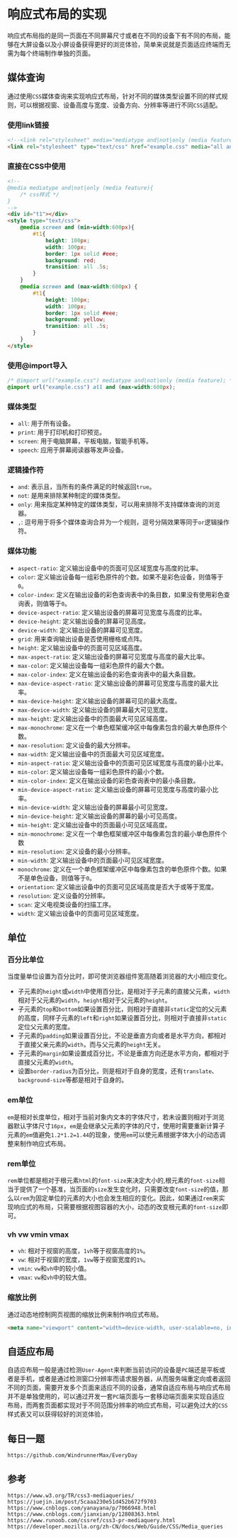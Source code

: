 # 响应式布局的实现
响应式布局指的是同一页面在不同屏幕尺寸或者在不同的设备下有不同的布局，能够在大屏设备以及小屏设备获得更好的浏览体验，简单来说就是页面适应终端而无需为每个终端制作单独的页面。

## 媒体查询
通过使用`CSS`媒体查询来实现响应式布局，针对不同的媒体类型设置不同的样式规则，可以根据视窗、设备高度与宽度、设备方向、分辨率等进行不同`CSS`适配。

### 使用link链接

```html
<!--<link rel="stylesheet" media="mediatype and|not|only (media feature)" href="example.css">-->
<link rel="stylesheet" type="text/css" href="example.css" media="all and (max-width:600px)"/>
```


### 直接在CSS中使用
```html
<!--
@media mediatype and|not|only (media feature){
    /* css样式 */
}
-->
<div id="t1"></div>
<style type="text/css">
    @media screen and (min-width:600px){ 
        #t1{
            height: 100px;
            width: 100px;
            border: 1px solid #eee;
            background: red;
            transition: all .5s;
        }
    }
    @media screen and (max-width:600px) { 
        #t1{
            height: 100px;
            width: 100px;
            border: 1px solid #eee;
            background: yellow;
            transition: all .5s;
        }
    }
</style>
```

### 使用@import导入
```css
/* @import url("example.css") mediatype and|not|only (media feature); */
@import url("example.css") all and (max-width:600px);
```

### 媒体类型
* `all`: 用于所有设备。
* `print`: 用于打印机和打印预览。
* `screen`: 用于电脑屏幕，平板电脑，智能手机等。
* `speech`: 应用于屏幕阅读器等发声设备。

### 逻辑操作符
* `and`: 表示且，当所有的条件满足的时候返回`true`。
* `not`: 是用来排除某种制定的媒体类型。
* `only`: 用来指定某种特定的媒体类型，可以用来排除不支持媒体查询的浏览器。
* `,`: 逗号用于将多个媒体查询合并为一个规则，逗号分隔效果等同于`or`逻辑操作符。

### 媒体功能
* `aspect-ratio`: 定义输出设备中的页面可见区域宽度与高度的比率。
* `color`: 定义输出设备每一组彩色原件的个数。如果不是彩色设备，则值等于`0`。
* `color-index`: 定义在输出设备的彩色查询表中的条目数，如果没有使用彩色查询表，则值等于`0`。
* `device-aspect-ratio`: 定义输出设备的屏幕可见宽度与高度的比率。
* `device-height`: 定义输出设备的屏幕可见高度。
* `device-width`: 定义输出设备的屏幕可见宽度。
* `grid`: 用来查询输出设备是否使用栅格或点阵。
* `height`: 定义输出设备中的页面可见区域高度。
* `max-aspect-ratio`: 定义输出设备的屏幕可见宽度与高度的最大比率。
* `max-color`: 定义输出设备每一组彩色原件的最大个数。
* `max-color-index`: 定义在输出设备的彩色查询表中的最大条目数。
* `max-device-aspect-ratio`: 定义输出设备的屏幕可见宽度与高度的最大比率。
* `max-device-height`: 定义输出设备的屏幕可见的最大高度。
* `max-device-width`: 定义输出设备的屏幕最大可见宽度。
* `max-height`: 定义输出设备中的页面最大可见区域高度。
* `max-monochrome`: 定义在一个单色框架缓冲区中每像素包含的最大单色原件个数。
* `max-resolution`: 定义设备的最大分辨率。
* `max-width`: 定义输出设备中的页面最大可见区域宽度。
* `min-aspect-ratio`: 定义输出设备中的页面可见区域宽度与高度的最小比率。
* `min-color`: 定义输出设备每一组彩色原件的最小个数。
* `min-color-index`: 定义在输出设备的彩色查询表中的最小条目数。
* `min-device-aspect-ratio`: 定义输出设备的屏幕可见宽度与高度的最小比率。
* `min-device-width`: 定义输出设备的屏幕最小可见宽度。
* `min-device-height`: 定义输出设备的屏幕的最小可见高度。
* `min-height`: 定义输出设备中的页面最小可见区域高度。
* `min-monochrome`: 定义在一个单色框架缓冲区中每像素包含的最小单色原件个数
* `min-resolution`: 定义设备的最小分辨率。
* `min-width`: 定义输出设备中的页面最小可见区域宽度。
* `monochrome`: 定义在一个单色框架缓冲区中每像素包含的单色原件个数。如果不是单色设备，则值等于`0`。
* `orientation`: 定义输出设备中的页面可见区域高度是否大于或等于宽度。
* `resolution`: 定义设备的分辨率。
* `scan`: 定义电视类设备的扫描工序。
* `width`: 定义输出设备中的页面可见区域宽度。

## 单位
### 百分比单位
当度量单位设置为百分比时，即可使浏览器组件宽高随着浏览器的大小相应变化。  
* 子元素的`height`或`width`中使用百分比，是相对于子元素的直接父元素，`width`相对于父元素的`width`，`height`相对于父元素的`height`。
* 子元素的`top`和`bottom`如果设置百分比，则相对于直接非`static`定位的父元素的高度，同样子元素的`left`和`right`如果设置百分比，则相对于直接非`static`定位父元素的宽度。
* 子元素的`padding`如果设置百分比，不论是垂直方向或者是水平方向，都相对于直接父亲元素的`width`，而与父元素的`height`无关。
* 子元素的`margin`如果设置成百分比，不论是垂直方向还是水平方向，都相对于直接父元素的`width`。
* 设置`border-radius`为百分比，则是相对于自身的宽度，还有`translate`、`background-size`等都是相对于自身的。

### em单位
`em`是相对长度单位，相对于当前对象内文本的字体尺寸，若未设置则相对于浏览器默认字体尺寸`16px`，`em`是会继承父元素的字体的尺寸，使用时需要重新计算子元素的`em`值避免`1.2*1.2=1.44`的现象，使用`em`可以使元素根据字体大小的动态调整来制作响应式布局。

### rem单位
`rem`单位都是相对于根元素`html`的`font-size`来决定大小的,根元素的`font-size`相当于提供了一个基准，当页面的`size`发生变化时，只需要改变`font-size`的值，那么以`rem`为固定单位的元素的大小也会发生相应的变化。因此，如果通过`rem`来实现响应式的布局，只需要根据视图容器的大小，动态的改变根元素的`font-size`即可。

### vh vw vmin vmax
* `vh`: 相对于视窗的高度，`1vh`等于视窗高度的`1%`。
* `vw`: 相对于视窗的宽度，`1vw`等于视窗宽度的`1%`。
* `vmin`: `vw`和`vh`中的较小值。
* `vmax`: `vw`和`vh`中的较大值。

### 缩放比例
通过动态地控制网页视图的缩放比例来制作响应式布局。
```html
<meta name="viewport" content="width=device-width, user-scalable=no, initial-scale=1.0 />
```

## 自适应布局
自适应布局一般是通过检测`User-Agent`来判断当前访问的设备是`PC`端还是平板或者是手机，或者是通过检测窗口分辨率而请求服务器，从而服务端重定向或者返回不同的页面，需要开发多个页面来适应不同的设备，通常自适应布局与响应式布局并不是单独使用的，可以通过开发一套`PC`端页面与一套移动端页面来实现自适应布局，而两套页面都实现对于不同范围分辨率的响应式布局，可以避免过大的`CSS`样式表又可以获得较好的浏览体验，


## 每日一题
```
https://github.com/WindrunnerMax/EveryDay
```

## 参考
```
https://www.w3.org/TR/css3-mediaqueries/
https://juejin.im/post/5caaa230e51d452b672f9703
https://www.cnblogs.com/yanayana/p/7066948.html
https://www.cnblogs.com/jianxian/p/12808363.html
https://www.runoob.com/cssref/css3-pr-mediaquery.html
https://developer.mozilla.org/zh-CN/docs/Web/Guide/CSS/Media_queries
```